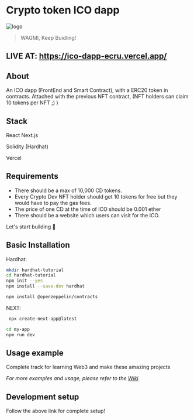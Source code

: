 # Crypto token ICO dapp
![logo](https://github.com/LearnWeb3DAO/NFT-Collection/tree/main/my-app/public/cryptodevs/0.svg)
> WAGMI, Keep Buidling!

## LIVE AT: https://ico-dapp-ecru.vercel.app/

## About

An ICO dapp (FrontEnd and Smart Contract), with a ERC20 token in contracts.
Attached with the previous NFT contract, (NFT holders can claim 10 tokens per NFT ;) )

## Stack

React
Next.js

Solidity (Hardhat)

Vercel

## Requirements

* There should be a max of 10,000 CD tokens.
* Every Crypto Dev NFT holder should get 10 tokens for free but they would have to pay the gas fees.
* The price of one CD at the time of ICO should be 0.001 ether
* There should be a website which users can visit for the ICO.

Let's start building 🚀

## Basic Installation

Hardhat:

```sh
mkdir hardhat-tutorial
cd hardhat-tutorial
npm init --yes
npm install --save-dev hardhat

npm install @openzeppelin/contracts
```

NEXT:

```sh
 npx create-next-app@latest

cd my-app
npm run dev
```

## Usage example

Complete track for learning Web3 and make these amazing projects

_For more examples and usage, please refer to the [Wiki][wiki]._

## Development setup

Follow the above link for complete setup!

<!-- Markdown link & img dfn's -->
[wiki]:  https://www.learnweb3.io/tracks/sophomore
